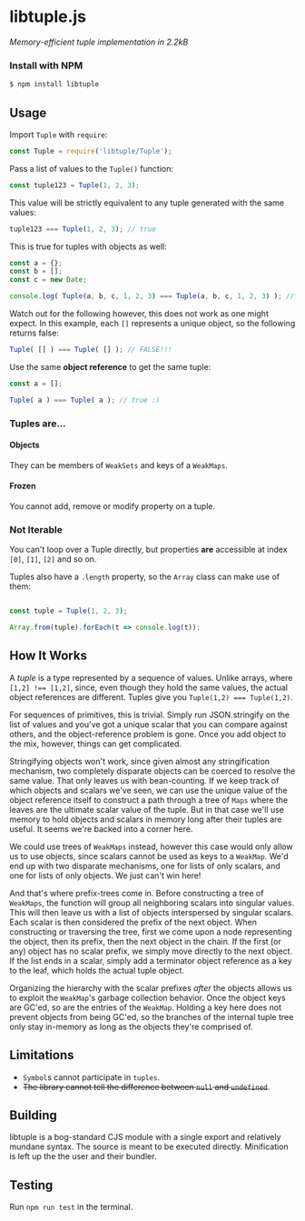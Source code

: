# libtuple.js
*Memory-efficient tuple implementation in 2.2kB*

### Install with NPM

```bash
$ npm install libtuple
```

## Usage

Import `Tuple` with `require`:
```javascript
const Tuple = require('libtuple/Tuple');
````

Pass a list of values to the `Tuple()` function:
```javascript
const tuple123 = Tuple(1, 2, 3);
````

This value will be strictly equivalent to any tuple generated with the same values:
```javascript
tuple123 === Tuple(1, 2, 3); // true
````

This is true for tuples with objects as well:
```javascript
const a = {};
const b = [];
const c = new Date;

console.log( Tuple(a, b, c, 1, 2, 3) === Tuple(a, b, c, 1, 2, 3) ); //true
```

Watch out for the following however, this does not work as one might expect. In this example, each `[]` represents a unique object, so the following returns false:
```javascript
Tuple( [] ) === Tuple( [] ); // FALSE!!!
```

Use the same **object reference** to get the same tuple:
```javascript
const a = [];

Tuple( a ) === Tuple( a ); // true :)
```

### Tuples are...

#### Objects

They can be members of `WeakSets` and keys of a `WeakMaps`.

#### Frozen

You cannot add, remove or modify property on a tuple.

### Not Iterable

You can't loop over a Tuple directly, but properties **are** accessible at index `[0]`, `[1]`, `[2]` and so on.

Tuples also have a `.length` property, so the `Array` class can make use of them:


```javascript

const tuple = Tuple(1, 2, 3);

Array.from(tuple).forEach(t => console.log(t));

```

## How It Works

A *tuple* is a type represented by a sequence of values. Unlike arrays, where `[1,2] !== [1,2]`, since, even though they hold the same values, the actual object references are different. Tuples give you `Tuple(1,2) === Tuple(1,2)`.

For sequences of primitives, this is trivial. Simply run JSON.stringify on the list of values and you've got a unique scalar that you can compare against others, and the object-reference problem is gone. Once you add object to the mix, however, things can get complicated.

Stringifying objects won't work, since given almost any stringification mechanism, two completely disparate objects can be coerced to resolve the same value. That only leaves us with bean-counting. If we keep track of which objects and scalars we've seen, we can use the unique value of the object reference itself to construct a path through a tree of `Maps` where the leaves are the ultimate scalar value of the tuple. But in that case we'll use memory to hold objects and scalars in memory long after their tuples are useful. It seems we're backed into a corner here.

We could use trees of `WeakMaps` instead, however this case would only allow us to use objects, since scalars cannot be used as keys to a `WeakMap`. We'd end up with two disparate mechanisms, one for lists of only scalars, and one for lists of only objects. We just can't win here!

And that's where prefix-trees come in. Before constructing a tree of `WeakMaps`, the function will group all neighboring scalars into singular values. This will then leave us with a list of objects interspersed by singular scalars. Each scalar is then considered the prefix of the next object. When constructing or traversing the tree, first we come upon a node representing the object, then its prefix, then the next object in the chain. If the first (or any) object has no scalar prefix, we simply move directly to the next object. If the list ends in a scalar, simply add a terminator object reference as a key to the leaf, which holds the actual tuple object.

Organizing the hierarchy with the scalar prefixes *after* the objects allows us to exploit the `WeakMap`'s garbage collection behavior. Once the object keys are GC'ed, so are the entries of the `WeakMap`. Holding a key here does not prevent objects from being GC'ed, so the branches of the internal tuple tree only stay in-memory as long as the objects they're comprised of.

## Limitations

* `Symbol`s cannot participate in `tuples`.
* ~~The library cannot tell the difference between `null` and `undefined`~~.

## Building

libtuple is a bog-standard CJS module with a single export and relatively mundane syntax. The source is meant to be executed directly. Minification is left up the the user and their bundler.

## Testing

Run `npm run test` in the terminal.
